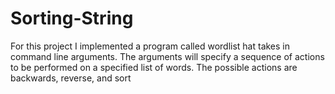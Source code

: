 # Sorting-String
For this project I implemented a program called wordlist hat takes in command line arguments.  The arguments will specify a sequence of actions to be performed on a specified list of words. The possible actions are backwards, reverse, and sort
